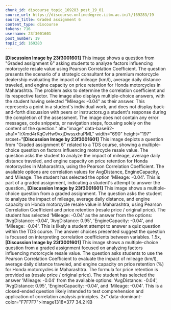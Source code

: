 ```yaml
---
chunk_id: discourse_topic_169283_post_19_01
source_url: https://discourse.onlinedegree.iitm.ac.in/t/169283/19
source_title: Graded assignment 6
content_type: discourse
tokens: 716
username: 23f3001601
post_number: 19
topic_id: 169283
---
```


**[Discussion Image by 23f3001601]** This image shows a question from "Graded assignment 6" asking students to analyze factors influencing motorcycle resale value using Pearson Correlation Coefficient. The question presents the scenario of a strategic consultant for a premium motorcycle dealership evaluating the impact of mileage (km/l), average daily distance traveled, and engine capacity on price retention for Honda motorcycles in Maharashtra. The problem asks to determine the correlation coefficient and its respective factor. The image also displays multiple-choice answers, with the student having selected "Mileage: -0.04" as their answer. This represents a point in a student's individual work, and does not display back-and-forth discussion with peers or instructors.g a student's response during the completion of the assessment. The image does not contain any error messages, code snippets, or navigation steps, focusing solely on the content of the question." alt="image" data-base62-sha1="lrXmd4rKqCvHw9vxjDwssxhuPML" width="690" height="197" srcset="**[Discussion Image by 23f3001601]** This image depicts a question from "Graded assignment 6" related to a TDS course, showing a multiple-choice question on factors influencing motorcycle resale value. The question asks the student to analyze the impact of mileage, average daily distance traveled, and engine capacity on price retention for Honda motorcycles in Maharashtra, using the Pearson Correlation Coefficient. The available options are correlation values for AvgDistance, EngineCapacity, and Mileage. The student has selected the option 'Mileage: -0.04'. This is part of a graded assignment, indicating a student's attempt to answer the question., **[Discussion Image by 23f3001601]** This image shows a multiple-choice question from a graded assignment. The question asks the student to analyze the impact of mileage, average daily distance, and engine capacity on Honda motorcycle resale value in Maharashtra, using Pearson Correlation Coefficient and price retention (resale price / original price). The student has selected 'Mileage: -0.04' as the answer from the options: 'AvgDistance: -0.04', 'AvgDistance: 0.95', 'EngineCapacity: -0.04', and 'Mileage: -0.04'. This is likely a student attempt to answer a quiz question within the TDS course. The answer choices presented suggest the question is focused on interpreting correlation coefficients between variables. 1.5x, **[Discussion Image by 23f3001601]** This image shows a multiple-choice question from a graded assignment focused on analyzing factors influencing motorcycle resale value. The question asks students to use the Pearson Correlation Coefficient to evaluate the impact of mileage (km/l), average daily distance traveled, and engine capacity on price retention (%) for Honda motorcycles in Maharashtra. The formula for price retention is provided as (resale price / original price). The student has selected the answer 'Mileage: -0.04' from the available options: 'AvgDistance: -0.04', 'AvgDistance: 0.95', 'EngineCapacity: -0.04', and 'Mileage: -0.04'. This is a closed-ended question likely intended to test comprehension and application of correlation analysis principles. 2x" data-dominant-color="F7F7F7">image1318×377 34.2 KB
